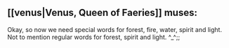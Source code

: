 ## [[venus|Venus, Queen of Faeries]] muses:

Okay, so now we need special words for forest, fire, water, spirit and light. Not to mention regular words for forest, spirit and light. \^\_\^\;\;